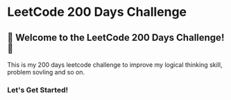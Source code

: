 # LeetCode 200 Days Challenge

## 🚀 Welcome to the LeetCode 200 Days Challenge! 🚀

This is my 200 days leetcode challenge to improve my logical thinking skill, problem sovling and so on.

### Let's Get Started!

